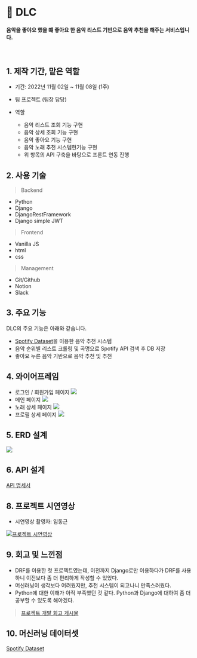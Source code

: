 # 🎵 DLC

#### 음악을 좋야요 했을 떄 좋아요 한 음악 리스트 기반으로 음악 추천을 해주는 서비스입니다.

<br/>

## 1. 제작 기간, 맡은 역할

- 기간: 2022년 11월 02일 ~ 11월 08일 (1주)
- 팀 프로젝트 (팀장 담당)

- 역할

  - 음악 리스트 조회 기능 구현
  - 음악 상세 조회 기능 구현
  - 음악 좋아요 기능 구현
  - 음악 노래 추천 시스템현기능 구현
  - 위 항목의 API 구축을 바탕으로 프론트 연동 진행

## 2. 사용 기술

> Backend

- Python
- Django
- DjangoRestFramework
- Django simple JWT

> Frontend

- Vanilla JS
- html
- css

> Management

- Git/Github
- Notion
- Slack

## 3. 주요 기능

DLC의 주요 기능은 아래와 같습니다.

- [Spotify Dataset](https://www.kaggle.com/datasets/vatsalmavani/spotify-dataset)을 이용한 음악 추천 시스템
- 음악 순위별 리스트 크롤링 및 곡명으로 Spotify API 검색 후 DB 저장
- 좋아요 누른 음악 기반으로 음악 추천 및 추천

## 4. 와이어프레임

- 로그인 / 회원가입 페이지
![](https://velog.velcdn.com/images/marinred/post/55c08bf6-7d02-4d98-acad-bff8556b8200/image.png)
- 메인 페이지
![](https://velog.velcdn.com/images/marinred/post/0a49bd42-f3af-4b5b-b69a-31bbd63d8e0b/image.png)
- 노래 상세 페이지
![](https://velog.velcdn.com/images/marinred/post/e60387fc-d50c-4896-8b1b-42080d5f6432/image.png)
- 프로필 상세 페이지
![](https://velog.velcdn.com/images/marinred/post/98e341cb-d392-4afa-931c-522093679073/image.png)

## 5. ERD 설계

![](https://velog.velcdn.com/images/marinred/post/3c1665f6-fd99-4732-b4e7-cc506e7d446f/image.jpg)

## 6. API 설계


[API 명세서](https://documenter.getpostman.com/view/23810621/2s8Z73xATR)

## 8. 프로젝트 시연영상

- 시연영상 촬영자: 임동근




[![프로젝트 시연영상](https://velog.velcdn.com/images/marinred/post/0a49bd42-f3af-4b5b-b69a-31bbd63d8e0b/image.png)](https://www.youtube.com/watch?v=dH_CHanu6E4)
## 9. 회고 및 느낀점
- DRF를 이용한 첫 프로젝트였는데, 이전까지 Django로만 이용하다가 DRF를 사용하니 이전보다 좀 더 편리하게 작성할 수 있었다.
- 머신러닝이 생각보다 어려웠지만, 추천 시스템이 되고나니 만족스러웠다.
- Python에 대한 이해가 아직 부족했던 것 같다. Python과 Django에 대하여 좀 더 공부할 수 있도록 해야겠다.

> [프로젝트 개발 회고 게시물](https://velog.io/@marinred/%EB%82%B4%EC%9D%BC%EB%B0%B0%EC%9B%80%EC%BA%A0%ED%94%84-%EC%B5%9C%EC%A2%85%ED%94%84%EB%A1%9C%EC%A0%9D%ED%8A%B8-%EC%A4%91%EA%B0%84%EB%B0%9C%ED%91%9C-K.P.T)

## 10. 머신러닝 데이터셋

[Spotify Dataset](https://www.kaggle.com/datasets/vatsalmavani/spotify-dataset)
